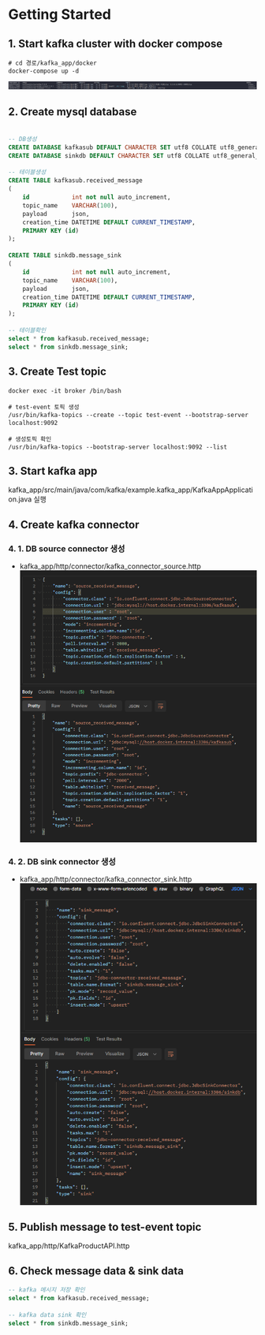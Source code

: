 # Getting Started

## 1. Start kafka cluster with docker compose

```shell
# cd 경로/kafka_app/docker
docker-compose up -d
```
![img.png](img.png)

## 2. Create mysql database
```sql

-- DB생성
CREATE DATABASE kafkasub DEFAULT CHARACTER SET utf8 COLLATE utf8_general_ci;
CREATE DATABASE sinkdb DEFAULT CHARACTER SET utf8 COLLATE utf8_general_ci;

-- 테이블생성
CREATE TABLE kafkasub.received_message
(
    id            int not null auto_increment,
    topic_name    VARCHAR(100),
    payload       json,
    creation_time DATETIME DEFAULT CURRENT_TIMESTAMP,
    PRIMARY KEY (id)
);
       
CREATE TABLE sinkdb.message_sink
(
    id            int not null auto_increment,
    topic_name    VARCHAR(100),
    payload       json,
    creation_time DATETIME DEFAULT CURRENT_TIMESTAMP,
    PRIMARY KEY (id)
);

-- 테이블확인
select * from kafkasub.received_message;
select * from sinkdb.message_sink;
```

## 3. Create Test topic
```shell
docker exec -it broker /bin/bash

# test-event 토픽 생성
/usr/bin/kafka-topics --create --topic test-event --bootstrap-server localhost:9092

# 생성토픽 확인
/usr/bin/kafka-topics --bootstrap-server localhost:9092 --list
```

## 3. Start kafka app
kafka_app/src/main/java/com/kafka/example.kafka_app/KafkaAppApplication.java 실행

## 4. Create kafka connector

### 4. 1. DB source connector 생성
- kafka_app/http/connector/kafka_connector_source.http
![img_1.png](img_1.png)

### 4. 2. DB sink connector 생성
- kafka_app/http/connector/kafka_connector_sink.http
![img_2.png](img_2.png)

## 5. Publish message to test-event topic
kafka_app/http/KafkaProductAPI.http

## 6. Check message data & sink data
```sql
-- kafka 메시지 저장 확인
select * from kafkasub.received_message;

-- kafka data sink 확인
select * from sinkdb.message_sink;
```